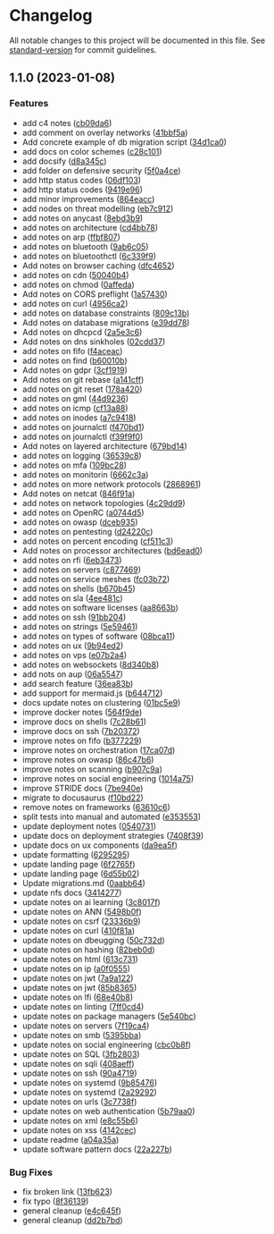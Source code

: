 # Changelog

All notable changes to this project will be documented in this file. See [standard-version](https://github.com/conventional-changelog/standard-version) for commit guidelines.

## 1.1.0 (2023-01-08)


### Features

* add c4 notes ([cb09da6](https://github.com/johanbook/docs/commit/cb09da6a41c9c104c4cd40b9318a49aff43c1721))
* add comment on overlay networks ([41bbf5a](https://github.com/johanbook/docs/commit/41bbf5ac72c4a5cb381d3461f449dc826f2bdf1d))
* Add concrete example of db migration script ([34d1ca0](https://github.com/johanbook/docs/commit/34d1ca0285a5f5b3e132b5bf1f5da7f247869a52))
* add docs on color schemes ([c28c101](https://github.com/johanbook/docs/commit/c28c1012afec41b5339c9704c6a8dc30bf9b3268))
* add docsify ([d8a345c](https://github.com/johanbook/docs/commit/d8a345c91e4af406a178b57e6bbf465f151ba944))
* add folder on defensive security ([5f0a4ce](https://github.com/johanbook/docs/commit/5f0a4ce31a6cc5b9ec4bc18c5c47e2251db77276))
* add http status codes ([06df103](https://github.com/johanbook/docs/commit/06df103b32ee1e4e644677dfd1b8837dd99edc2d))
* add http status codes ([9419e96](https://github.com/johanbook/docs/commit/9419e96283f0fd0369b09e4ecd616f619c792c16))
* add minor improvements ([864eacc](https://github.com/johanbook/docs/commit/864eacc699895d944e22d4c0f09ceb8e446e82de))
* add nodes on threat modelling ([eb7c912](https://github.com/johanbook/docs/commit/eb7c9120d0e6584f0821c0d818e57a95573ef2dc))
* add notes on anycast ([8ebd3b9](https://github.com/johanbook/docs/commit/8ebd3b9bc5d68f42af5d035c24fe8e863a50ad48))
* add notes on architecture ([cd4bb78](https://github.com/johanbook/docs/commit/cd4bb78870b0d2bcb50227d22f5503b302e5d3e7))
* add notes on arp ([ffbf807](https://github.com/johanbook/docs/commit/ffbf8076256fcbdb8fa922d8ad8bbb6d1933b5b7))
* add notes on bluetooth ([9ab6c05](https://github.com/johanbook/docs/commit/9ab6c052072d3bf8c6a9974c711b24c6563eb480))
* add notes on bluetoothctl ([6c339f9](https://github.com/johanbook/docs/commit/6c339f9f28038b0b7ab3e738ac0123f2a11714d6))
* Add notes on browser caching ([dfc4652](https://github.com/johanbook/docs/commit/dfc4652e435ea0b69a62e509a3361ed93c8a99b2))
* add notes on cdn ([50040b4](https://github.com/johanbook/docs/commit/50040b4c05a3745d1800965339df6ab8d5646245))
* add notes on chmod ([0affeda](https://github.com/johanbook/docs/commit/0affedaa58feb42d999ad2304b90593febf3a6f6))
* Add notes on CORS preflight ([1a57430](https://github.com/johanbook/docs/commit/1a57430e20fa966989e7b606e9c5a525a4779f4b))
* add notes on curl ([4956ca2](https://github.com/johanbook/docs/commit/4956ca2d33827deb85780fb6cfeb60d2b76a742b))
* add notes on database constraints ([809c13b](https://github.com/johanbook/docs/commit/809c13bbd9179d3c772bf7b977b4cec4fc8190fc))
* Add notes on database migrations ([e39dd78](https://github.com/johanbook/docs/commit/e39dd78849168eda712e61af1eab8684171028ca))
* Add notes on dhcpcd ([2a5e3c6](https://github.com/johanbook/docs/commit/2a5e3c642a9ae97b24c5da74bbc149149b12b6c3))
* Add notes on dns sinkholes ([02cdd37](https://github.com/johanbook/docs/commit/02cdd3744bb9e573ea88054df81b12548c7c98b3))
* add notes on fifo ([f4aceac](https://github.com/johanbook/docs/commit/f4aceac3c2e1b71b0b27824d82b291d94f0991f1))
* add notes on find ([b60010b](https://github.com/johanbook/docs/commit/b60010b293ce2bc85cf4ab03df8bf300b6ec3281))
* Add notes on gdpr ([3cf1919](https://github.com/johanbook/docs/commit/3cf191916baf8dccc79f92cba0274d8abbe1876c))
* Add notes on git rebase ([a141cff](https://github.com/johanbook/docs/commit/a141cfff6b009ccbe3bc9adab0558bf1dfe50340))
* add notes on git reset ([178a420](https://github.com/johanbook/docs/commit/178a4202763823124632f9b3609a85f806a33b56))
* add notes on gml ([44d9236](https://github.com/johanbook/docs/commit/44d923613d16cb8f29c349cb76d3a2dff5fe5099))
* add notes on icmp ([cf13a88](https://github.com/johanbook/docs/commit/cf13a888b1e4034e5ab683fd539d8619ac884258))
* add notes on inodes ([a7c9418](https://github.com/johanbook/docs/commit/a7c941864881e291bed79d79e72afcdac8b9f94b))
* add notes on journalctl ([f470bd1](https://github.com/johanbook/docs/commit/f470bd126d4ef9aad175ad1c985afac4f9f2ea19))
* add notes on journalctl ([f39f9f0](https://github.com/johanbook/docs/commit/f39f9f002fe3f73c2b70996e6b7f1f95551f1a7e))
* Add notes on layered architecture ([679bd14](https://github.com/johanbook/docs/commit/679bd145241e728151c9a58bfc1f51e9e37e0223))
* add notes on logging ([36539c8](https://github.com/johanbook/docs/commit/36539c85dc1306660c9d4b1760ba08e354d82d48))
* add notes on mfa ([109bc28](https://github.com/johanbook/docs/commit/109bc28d23c96397b2978818e209a20d5c1cbcb4))
* add notes on monitorin ([6662c3a](https://github.com/johanbook/docs/commit/6662c3a12082efd0cbebd0940236d03bc8cf5ef3))
* add notes on more network protocols ([2868961](https://github.com/johanbook/docs/commit/2868961b3e05fda157970019f49dddbd54a58ccc))
* Add notes on netcat ([846f91a](https://github.com/johanbook/docs/commit/846f91aad474dffd907c0f2a3163997c3dfa893f))
* add notes on network topologies ([4c29dd9](https://github.com/johanbook/docs/commit/4c29dd90061d86844b265aeca640efc8c7ef1d1d))
* add notes on OpenRC ([a0744d5](https://github.com/johanbook/docs/commit/a0744d51a21968db3814a8db8689aed9aefd838a))
* add notes on owasp ([dceb935](https://github.com/johanbook/docs/commit/dceb935e9fd453d1e57374b92478c828f26375fc))
* add notes on pentesting ([d24220c](https://github.com/johanbook/docs/commit/d24220cbfce2805ba70d9d70c6a46fe07fa4825a))
* add notes on percent encoding ([cf511c3](https://github.com/johanbook/docs/commit/cf511c3d90df885f243346a9988a397248715f68))
* Add notes on processor architectures ([bd6ead0](https://github.com/johanbook/docs/commit/bd6ead0416104c3339a4fa061a519d855703aafc))
* add notes on rfi ([6eb3473](https://github.com/johanbook/docs/commit/6eb34736d4b13c1b2cfa8170061df8f7167713c2))
* add notes on servers ([c877469](https://github.com/johanbook/docs/commit/c8774698befbd5182a62e11502f7edc9cbef6c51))
* add notes on service meshes ([fc03b72](https://github.com/johanbook/docs/commit/fc03b72e38f0a89cfd35197ce1fa6478fb493645))
* add notes on shells ([b670b45](https://github.com/johanbook/docs/commit/b670b45488352a77b91bf19ffa368a07a36e7ae9))
* add notes on sla ([4ee481c](https://github.com/johanbook/docs/commit/4ee481cd70b4a9aef4a1970b94dbed0b66f5462b))
* add notes on software licenses ([aa8663b](https://github.com/johanbook/docs/commit/aa8663b59adba9e1d55628f9bef3a9c58e8aa11e))
* add notes on ssh ([91bb204](https://github.com/johanbook/docs/commit/91bb204e2bb9ce3cc23fa379d1862bb6d344aef6))
* add notes on strings ([5e59461](https://github.com/johanbook/docs/commit/5e5946187b4a8117a25214616137e32746059cb6))
* add notes on types of software ([08bca11](https://github.com/johanbook/docs/commit/08bca11fb96c08716d675e648bf9606125fab323))
* add notes on ux ([9b94ed2](https://github.com/johanbook/docs/commit/9b94ed24a7f6a445dac4b9dca764cd6e254ee19f))
* add notes on vps ([e07b2a4](https://github.com/johanbook/docs/commit/e07b2a414674e715f769ccbf052708f18d347577))
* add notes on websockets ([8d340b8](https://github.com/johanbook/docs/commit/8d340b845fce7eaab0cce9717b48b26c9a629115))
* add nots on aup ([06a5547](https://github.com/johanbook/docs/commit/06a5547ecd4adfbbb6e76c9bafa6898c46778570))
* add search feature ([36ea83b](https://github.com/johanbook/docs/commit/36ea83b7f5a8706f0b8da4a3e008518750f1718a))
* add support for mermaid.js ([b644712](https://github.com/johanbook/docs/commit/b64471291a1bada19c85d777c3b1553e75ae229d))
* docs update notes on clustering ([01bc5e9](https://github.com/johanbook/docs/commit/01bc5e947ed8d78f24601454f4ba7e18f4c6ac75))
* improve docker notes ([564f9de](https://github.com/johanbook/docs/commit/564f9de4ac3ca806290aed8a5d04ee8595bfdf2d))
* improve docs on shells ([7c28b61](https://github.com/johanbook/docs/commit/7c28b611f87c0b9cf6096d28eae759b96958ec13))
* improve docs on ssh ([7b20372](https://github.com/johanbook/docs/commit/7b20372ec79eeef48d7c78919f5ea7bcbde934b4))
* improve notes on fifo ([b377229](https://github.com/johanbook/docs/commit/b37722958cfc587a39f6ab7ae7694c0e45dedd26))
* improve notes on orchestration ([17ca07d](https://github.com/johanbook/docs/commit/17ca07d5aff633d6d7d8ed1c7a1966b2077f8b8d))
* improve notes on owasp ([86c47b6](https://github.com/johanbook/docs/commit/86c47b6d60fe24230f42619ea75d7d584b23a9eb))
* improve notes on scanning ([b907c9a](https://github.com/johanbook/docs/commit/b907c9ad22f361e03af0124552c6108a374b77fa))
* improve notes on social engineering ([1014a75](https://github.com/johanbook/docs/commit/1014a751327d58512328dc745056d4e925bb37d6))
* improve STRIDE docs ([7be940e](https://github.com/johanbook/docs/commit/7be940e090a7d75a3ce196444608ea8b520fd5a7))
* migrate to docusaurus ([f10bd22](https://github.com/johanbook/docs/commit/f10bd22980155160d3e918c262f46416b921b370))
* remove notes on frameworks ([63610c6](https://github.com/johanbook/docs/commit/63610c6072a45cd651e7f1c2630a462f779a8f92))
* split tests into manual and automated ([e353553](https://github.com/johanbook/docs/commit/e353553e33b01812ca48e99106e25477fa1b7b4d))
* update deployment notes ([0540731](https://github.com/johanbook/docs/commit/0540731587b54b7e1a0ecddcf58d62ee23f34175))
* update docs on deployment strategies ([7408f39](https://github.com/johanbook/docs/commit/7408f39171e22cda47e0aa26fceab709397eb7ca))
* update docs on ux components ([da9ea5f](https://github.com/johanbook/docs/commit/da9ea5faded6a3a0bc6b6b72710173ee2d82d1ed))
* update formatting ([6295295](https://github.com/johanbook/docs/commit/6295295b757eb3249d44d9ffa5f69af2626090c2))
* update landing page ([6f2765f](https://github.com/johanbook/docs/commit/6f2765f22696fa31c9b22138b583973ca6a6cd69))
* update landing page ([6d55b02](https://github.com/johanbook/docs/commit/6d55b02c343b79df17409c7df0eaa79b418b6773))
* Update migrations.md ([0aabb64](https://github.com/johanbook/docs/commit/0aabb647a6f38dbc5235e1cfdc6ffc6ab31582a4))
* update nfs docs ([3414277](https://github.com/johanbook/docs/commit/3414277b154edb5ed49f7d3b220ce2d89a7c7d74))
* update notes on ai learning ([3c8017f](https://github.com/johanbook/docs/commit/3c8017fbaaad75fbc22f2f1880800c8d70fe3eba))
* update notes on ANN ([5498b0f](https://github.com/johanbook/docs/commit/5498b0f7d0d814687d53f3e4a4a87fe653a32ec3))
* update notes on csrf ([23336b9](https://github.com/johanbook/docs/commit/23336b95dac09c32b293f02e31960de68c05196b))
* update notes on curl ([410f81a](https://github.com/johanbook/docs/commit/410f81a0f266b91d135222b5a8694b3bdda48640))
* update notes on dbeugging ([50c732d](https://github.com/johanbook/docs/commit/50c732d20246ba20e5cf342d714e687e65c0d87a))
* update notes on hashing ([82beb0d](https://github.com/johanbook/docs/commit/82beb0dbe6aa452d8873e8badf8c6f0642ca121e))
* update notes on html ([613c731](https://github.com/johanbook/docs/commit/613c7311fb4e6b7626abc528de228832df903d48))
* update notes on ip ([a0f0555](https://github.com/johanbook/docs/commit/a0f0555a6be049e3d497031c0eb2bd7e4bf38b9c))
* update notes on jwt ([7a9a122](https://github.com/johanbook/docs/commit/7a9a1223d48498207e1d17f0f054434eab4e6365))
* update notes on jwt ([85b8365](https://github.com/johanbook/docs/commit/85b836530fce25fe28781080688bfbc3b077feea))
* update notes on lfi ([68e40b8](https://github.com/johanbook/docs/commit/68e40b899a818296a06ca682d2721cde0ba002e1))
* update notes on linting ([7ff0cd4](https://github.com/johanbook/docs/commit/7ff0cd4435a74f177cca510fa0d2514eafd6b0c2))
* update notes on package managers ([5e540bc](https://github.com/johanbook/docs/commit/5e540bc3324d090e740a9eff3339d1eeffa1fd45))
* update notes on servers ([7f19ca4](https://github.com/johanbook/docs/commit/7f19ca4c84c098186ed2913054659915c9d962fa))
* update notes on smb ([5395bba](https://github.com/johanbook/docs/commit/5395bba284120df7f57e9d3fea25fa64f1045ca5))
* update notes on social engineering ([cbc0b8f](https://github.com/johanbook/docs/commit/cbc0b8fd71c9263b0e2c104bd9692370b353a4c2))
* update notes on SQL ([3fb2803](https://github.com/johanbook/docs/commit/3fb2803eb2b2de6df16310fe19bc6f7f3d599b96))
* update notes on sqli ([408aeff](https://github.com/johanbook/docs/commit/408aeffa6c918796890478a6fd45e213b869aa47))
* update notes on ssh ([90a4719](https://github.com/johanbook/docs/commit/90a4719487cf5522d48b5a4f34d5e54800fd6c81))
* update notes on systemd ([9b85476](https://github.com/johanbook/docs/commit/9b8547698f482fc6b40854da179b3430b98d4f47))
* update notes on systemd ([2a29292](https://github.com/johanbook/docs/commit/2a2929272879106f1fddf54bf19c25b4ee8de775))
* update notes on urls ([3c7738f](https://github.com/johanbook/docs/commit/3c7738f98bfcf5e7c6d031838c34636358b50e82))
* update notes on web authentication ([5b79aa0](https://github.com/johanbook/docs/commit/5b79aa044e87e52271cbc370ef902891e2b3ccbd))
* update notes on xml ([e8c55b6](https://github.com/johanbook/docs/commit/e8c55b6b6a89e7daed78d2f267f1ae0d9e558f4f))
* update notes on xss ([4142cec](https://github.com/johanbook/docs/commit/4142cec0458f8e0da0efe4695aa94c5e452ff098))
* update readme ([a04a35a](https://github.com/johanbook/docs/commit/a04a35a7362b8e8dd48077a0087cb10da6bbfc7f))
* update software pattern docs ([22a227b](https://github.com/johanbook/docs/commit/22a227b70e36699dd88f5b0bb4797a47b79d9f3c))


### Bug Fixes

* fix broken link ([13fb623](https://github.com/johanbook/docs/commit/13fb623a7c1cf314f8a45b96b597bda35531cd97))
* fix typo ([8f36139](https://github.com/johanbook/docs/commit/8f361395f1a5b20e4f859f87cdd6e5d9d02cb3cf))
* general cleanup ([e4c645f](https://github.com/johanbook/docs/commit/e4c645f3100eafb07546cd718852f5b8405d2900))
* general cleanup ([dd2b7bd](https://github.com/johanbook/docs/commit/dd2b7bd4b926c7a9109558763b583d5d4faa41fa))
